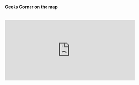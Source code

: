 #### Geeks Corner on the map
<br>
<iframe src="https://www.google.com/maps/embed?pb=!1m18!1m12!1m3!1d2220.6375229893047!2d15.58850951595938!3d56.180658566378874!2m3!1f0!2f0!3f0!3m2!1i1024!2i768!4f13.1!3m3!1m2!1s0x46566c5d885672ad%3A0xaf2766d9ba1a2349!2sBlekinge%20Institute%20of%20Technology!5e0!3m2!1sen!2sse!4v1609464121480!5m2!1sen!2sse" width="85%" height="200" frameborder="0" style="border:0;" allowfullscreen="" aria-hidden="false" tabindex="0"></iframe>
